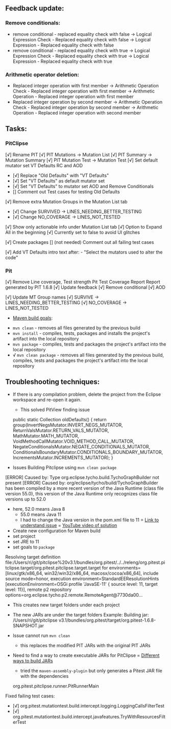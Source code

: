 ## Feedback update:

### Remove conditionals:
* remove conditional - replaced equality check with false
 -> Logical Expression Check - Replaced equality check with false
 -> Logical Expression - Replaced equality check with false
* remove conditional - replaced equality check with true
 -> Logical Expression Check - Replaced equality check with true
 -> Logical Expression - Replaced equality check with true

### Arithmetic operator deletion:
* Replaced integer operation with first member
 -> Arithmetic Operation Check - Replaced integer operation with first member
 -> Arithmetic Operation - Replaced integer operation with first member
* Replaced integer operation by second member
 -> Arithmetic Operation Check - Replaced integer operation by second member
 -> Arithmetic Operation - Replaced integer operation with second member


## Tasks:
### PitClipse 
[√] Rename PIT 
  [√]  PIT Mutations -> Mutation List
  [√]  PIT Summary -> Mutation Summary
  [√]  PIT Mutation Test -> Mutation Test
[√] Set default mutator set VT Defaults RC and AOD
 - [√] Replace "Old Defaults" with "VT Defaults"
 - [√] Set "VT Defaults" as default mutator set
 - [√] Set "VT Defaults" to mutator set AOD and Remove Conditionals
 - [] Comment out Test cases for testing Old Defaults

[√] Remove extra Mutation Groups in the Mutation List tab
 - [√] Change SURVIVED -> LINES_NEEDING_BETTER_TESTING
 - [√] Change NO_COVERAGE -> LINES_NOT_TESTED

[√] Show only actionable info under Mutation List tab
[√] Option to Expand All in the beginning
    [√] Currently set to false to avoid UI glitches

[√] Create packages
    [] (not needed) Comment out all failing test cases

[√] Add VT Defaults intro text after:
    - "Select the mutators used to alter the code"

### Pit
[√] Remove Line coverage, Test strength
    Pit Test Coverage Report
    Report generated by PIT 1.6.8
[√] Update feedback 
    [√] Remove conditional
    [√] AOD

[√] Update MT Group names
    [√] SURVIVE -> LINES_NEEDING_BETTER_TESTING
    [√] NO_COVERAGE -> LINES_NOT_TESTED


* [Maven build goals](https://www.baeldung.com/maven-goals-phases):
 - `mvn clean` - removes all files generated by the previous build
 - `mvn install` - compiles, tests, packages and installs the project's artifact into the local repository
 - `mvn package` - compiles, tests and packages the project's artifact into the local repository
 - √ `mvn clean package` - removes all files generated by the previous build, compiles, tests and packages the project's artifact into the local repository

## Troubleshooting techniques:
* If there is any compilation problem, delete the project from the Eclipse workspace and re-open it again. 
    - This solved PitView finding issue 


  public static Collection<MethodMutatorFactory> oldDefaults() {
    return group(InvertNegsMutator.INVERT_NEGS_MUTATOR,
        ReturnValsMutator.RETURN_VALS_MUTATOR, MathMutator.MATH_MUTATOR,
        VoidMethodCallMutator.VOID_METHOD_CALL_MUTATOR,
        NegateConditionalsMutator.NEGATE_CONDITIONALS_MUTATOR,
        ConditionalsBoundaryMutator.CONDITIONALS_BOUNDARY_MUTATOR,
        IncrementsMutator.INCREMENTS_MUTATOR);
  }

* Issues Building Pitclipse using `mvn clean package`

[ERROR] Caused by: Type org.eclipse.tycho.build.TychoGraphBuilder not present
[ERROR] Caused by: org/eclipse/tycho/build/TychoGraphBuilder has been compiled by a more recent version of the Java Runtime (class file version 55.0), this version of the Java Runtime only recognizes class file versions up to 52.0

 - here, 52.0 means Java 8
    - 55.0 means Java 11
    - I had to change the Java version in the pom.xml file to 11
 = [Link to understand issue](https://community.sonarsource.com/t/java-runtime-class-file-version-55-0-this-version-of-the-java-runtime-only-recognizes-class-file/76290)
 = [YouTube video of solution](https://www.youtube.com/watch?v%253D6h2jdDdmU3Y)
  - Create new configuration for Maven build
  - set project 
  - set JRE to 11
  - set goals to `package`

 Resolving target definition file:/Users/ri/git/pitclipse%20v3.1/bundles/org.pitest/../../releng/org.pitest.pitclipse.target/org.pitest.pitclipse.target.target for environments=[linux/gtk/x86_64, win32/win32/x86_64, macosx/cocoa/x86_64], include source mode=honor, execution environment=StandardEEResolutionHints [executionEnvironment=OSGi profile 'JavaSE-11' { source level: 11, target level: 11}], remote p2 repository options=org.eclipse.tycho.p2.remote.RemoteAgent@7730da00...

 - This creates new target folders under each project
  - The new JARs are under the target folders
 Example: Building jar: /Users/ri/git/pitclipse v3.1/bundles/org.pitest/target/org.pitest-1.6.8-SNAPSHOT.jar

 - Issue cannot run `mvn clean`
    - this replaces the modified PIT JARs with the original PIT JARs

 - Need to find a way to create executable JARs for PitClipse
  = [Different ways to build JARs](https://stackoverflow.com/questions/574594/how-can-i-create-an-executable-runnable-jar-with-dependencies-using-maven)
   - tried the `maven-assembly-plugin` but only generates a Pitest JAR file with the dependencies

   org.pitest.pitclipse.runner.PitRunnerMain


Fixed failing test cases:
* [√] org.pitest.mutationtest.build.intercept.logging.LoggingCallsFilterTest
* [√] org.pitest.mutationtest.build.intercept.javafeatures.TryWithResourcesFilterTest
